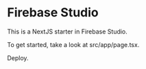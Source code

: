 # Firebase Studio

This is a NextJS starter in Firebase Studio.

To get started, take a look at src/app/page.tsx.

Deploy.